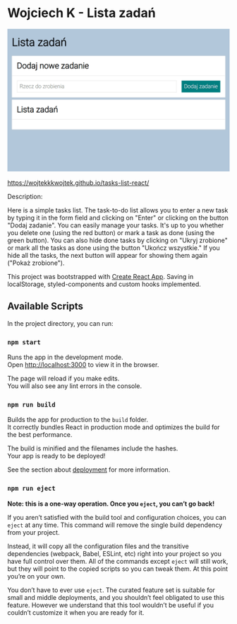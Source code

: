 # Wojciech K - Lista zadań

<img src="./Tasks-list-demo.gif" alt="demo animation">

https://wojtekkkwojtek.github.io/tasks-list-react/

Description:

Here is a simple tasks list. The task-to-do list allows you to enter a new task by typing it 
in the form field and clicking on "Enter" or clicking on the button "Dodaj zadanie". 
You can easily manage your tasks. It's up to you whether you delete one (using the red button) 
or mark a task as done (using the green button). You can also hide done tasks by clicking on "Ukryj zrobione"
or mark all the tasks as done using the button "Ukończ wszystkie." 
If you hide all the tasks, the next button will appear for showing them again ("Pokaż zrobione").

This project was bootstrapped with [Create React App](https://github.com/facebook/create-react-app). Saving in localStorage, styled-components and custom hooks implemented. 
## Available Scripts

In the project directory, you can run:

### `npm start`

Runs the app in the development mode.\
Open [http://localhost:3000](http://localhost:3000) to view it in the browser.

The page will reload if you make edits.\
You will also see any lint errors in the console.

### `npm run build`

Builds the app for production to the `build` folder.\
It correctly bundles React in production mode and optimizes the build for the best performance.

The build is minified and the filenames include the hashes.\
Your app is ready to be deployed!

See the section about [deployment](https://facebook.github.io/create-react-app/docs/deployment) for more information.

### `npm run eject`

**Note: this is a one-way operation. Once you `eject`, you can’t go back!**

If you aren’t satisfied with the build tool and configuration choices, you can `eject` at any time. This command will remove the single build dependency from your project.

Instead, it will copy all the configuration files and the transitive dependencies (webpack, Babel, ESLint, etc) right into your project so you have full control over them. All of the commands except `eject` will still work, but they will point to the copied scripts so you can tweak them. At this point you’re on your own.

You don’t have to ever use `eject`. The curated feature set is suitable for small and middle deployments, and you shouldn’t feel obligated to use this feature. However we understand that this tool wouldn’t be useful if you couldn’t customize it when you are ready for it.
